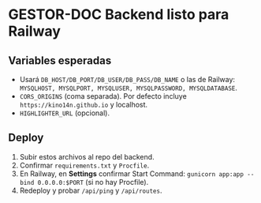 
# GESTOR-DOC Backend listo para Railway

## Variables esperadas
- Usará `DB_HOST/DB_PORT/DB_USER/DB_PASS/DB_NAME` o las de Railway: `MYSQLHOST, MYSQLPORT, MYSQLUSER, MYSQLPASSWORD, MYSQLDATABASE`.
- `CORS_ORIGINS` (coma separada). Por defecto incluye `https://kino14n.github.io` y localhost.
- `HIGHLIGHTER_URL` (opcional).

## Deploy
1. Subir estos archivos al repo del backend.
2. Confirmar `requirements.txt` y `Procfile`.
3. En Railway, en **Settings** confirmar Start Command: `gunicorn app:app --bind 0.0.0.0:$PORT` (si no hay Procfile).
4. Redeploy y probar `/api/ping` y `/api/routes`.
